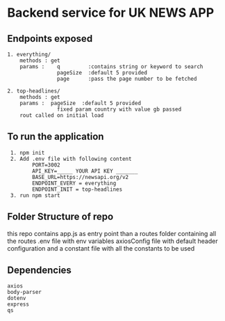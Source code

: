 # Backend service for UK NEWS APP

## Endpoints exposed 

    1. everything/
        methods : get
        params :    q         :contains string or keyword to search
                    pageSize  :default 5 provided
                    page      :pass the page number to be fetched

    2. top-headlines/
        methods : get
        params :  pageSize  :default 5 provided
                    fixed param country with value gb passed
        rout called on initial load

## To run the application 
     1. npm init 
     2. Add .env file with following content
            PORT=3002
            API_KEY=_____ YOUR API KEY _______
            BASE_URL=https://newsapi.org/v2
            ENDPOINT_EVERY = everything
            ENDPOINT_INIT = top-headlines
     3. run npm start

## Folder Structure of repo 

this repo contains app.js as entry point
than a routes folder containing all the routes
.env file with env variables
axiosConfig file with default header configuration
and a constant file with all the constants to be used

## Dependencies 
    axios
    body-parser
    dotenv
    express
    qs






        
